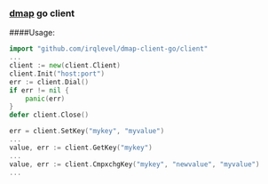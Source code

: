 ### [dmap](https://github.com/irqlevel/dmap) go client

####Usage:
```go
import "github.com/irqlevel/dmap-client-go/client"
...
client := new(client.Client)
client.Init("host:port")
err := client.Dial()
if err != nil {
	panic(err)
}
defer client.Close()

err = client.SetKey("mykey", "myvalue")
...
value, err := client.GetKey("mykey")
...
value, err := client.CmpxchgKey("mykey", "newvalue", "myvalue")
...
```
